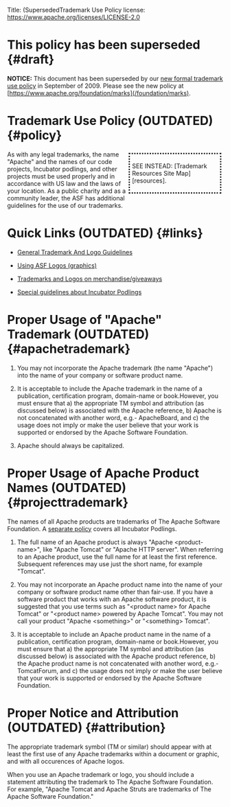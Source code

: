 Title: (SupersededTrademark Use Policy
license: https://www.apache.org/licenses/LICENSE-2.0

# This policy has been superseded  {#draft}

**NOTICE:** This document has been superseded by our [new formal trademark
use policy](/foundation/marks) in September of 2009.
Please see the new policy at
[https://www.apache.org/foundation/marks](/foundation/marks).

# Trademark Use Policy (OUTDATED)  {#policy}

<div class=".pull-right" style="float:right; border-style:dotted; width:200px; padding:5px; margin:5px">

SEE INSTEAD: [Trademark Resources Site Map][resources].

</div>

As with any legal trademarks, the name "Apache" and the names of our code
projects, Incubator podlings, and other projects must be used properly and
in accordance with US law and the laws of your location. As a public
charity and as a community leader, the ASF has additional guidelines for
the use of our trademarks.

# Quick Links (OUTDATED)  {#links}

-  [General Trademark And Logo Guidelines](index.html) 

-  [Using ASF Logos (graphics)](logos.html) 

-  [Trademarks and Logos on merchandise/giveaways](merchandise.html) 

-  [Special guidelines about Incubator
Podlings](http://incubator.apache.org/guides/branding.html) 

# Proper Usage of "Apache" Trademark (OUTDATED)  {#apachetrademark}

1. You may not incorporate the Apache trademark (the name "Apache") into
the name of your company or software product name.

1. It is acceptable to include the Apache trademark in the name of a
publication, certification program, domain-name or book.However, you must
ensure that a) the appropriate TM symbol and attribution (as discussed
below) is associated with the Apache reference, b) Apache is not
concatenated with another word, e.g.- ApacheBoard, and c) the usage does
not imply or make the user believe that your work is supported or endorsed
by the Apache Software Foundation.

1. Apache should always be capitalized.

# Proper Usage of Apache Product Names (OUTDATED)  {#projecttrademark}

The names of all Apache products are trademarks of The Apache Software
Foundation. A [separate
policy](http://incubator.apache.org/guides/branding.html) covers all
Incubator Podlings.

1. The full name of an Apache product is always "Apache
&lt;product-name&gt;", like "Apache Tomcat" or "Apache HTTP server". When
referring to an Apache product, use the full name for at least the first
reference. Subsequent references may use just the short name, for example
"Tomcat".

1. You may not incorporate an Apache product name into the name of your
company or software product name other than fair-use. If you have a
software product that works with an Apache software product, it is
suggested that you use terms such as "&lt;product name&gt; for Apache
Tomcat" or "&lt;product name&gt; powered by Apache Tomcat". You may not
call your product "Apache &lt;something&gt;" or "&lt;something&gt; Tomcat".

1. It is acceptable to include an Apache product name in the name of a
publication, certification program, domain-name or book.However, you must
ensure that a) the appropriate TM symbol and attribution (as discussed
below) is associated with the Apache product reference, b) the Apache
product name is not concatenated with another word, e.g.- TomcatForum, and
c) the usage does not imply or make the user believe that your work is
supported or endorsed by the Apache Software Foundation.

# Proper Notice and Attribution (OUTDATED)  {#attribution}

The appropriate trademark symbol (TM or similar) should appear with at
least the first use of any Apache trademarks within a document or graphic,
and with all occurences of Apache logos.

When you use an Apache trademark or logo, you should include a statement
attributing the trademark to The Apache Software Foundation. For example,
"Apache Tomcat and Apache Struts are trademarks of The Apache Software
Foundation."
